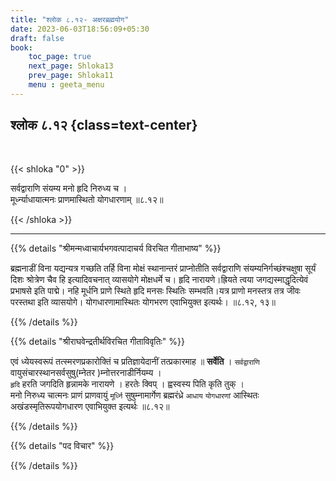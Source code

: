 ```yaml
---
title: "श्लोक ८.१२- अक्षरब्रह्मयोग"
date: 2023-06-03T18:56:09+05:30
draft: false
book:
    toc_page: true
    next_page: Shloka13
    prev_page: Shloka11
    menu : geeta_menu
---
```




## श्लोक ८.१२ {class=text-center}

<br/>

{{< shloka  "0"  >}}

सर्वद्वाराणि संयम्य मनो हृदि निरुध्य च ।  
मूर्ध्न्याधायात्मनः प्राणमास्थितो योगधारणाम् ॥८.१२॥

{{< /shloka >}}

---


{{% details "श्रीमन्मध्वाचार्यभगवत्पादाचर्य विरचित  गीताभाष्य" %}}

ब्रह्मनाडीं विना यद्यन्यत्र गच्छति तर्हि विना मोक्षं 
स्थानान्तरं प्राप्नोतीति सर्वद्वाराणि 
संयम्यनिर्गच्छंश्चक्षुषा सूर्यं दिशः श्रोत्रेण चैव 
हि इत्यादिवचनात् व्यासयोगे मोक्षधर्मे च। हृदि 
नारायणे।ह्रियते त्वया जगद्यस्माद्धृदित्येवं प्रभाषसे 
इति पाद्मे। नहि मूर्धनि प्राणे स्थिते हृदि मनसः 
स्थितिः सम्भवति।यत्र प्राणो मनस्तत्र तत्र जीवः 
परस्तथा इति व्यासयोगे। योगधारणामास्थितः योगभरण 
एवाभियुक्त इत्यर्थः। ॥८.१२, १३॥

{{% /details %}}



{{% details "श्रीराघवेन्द्रतीर्थविरचित गीताविवृतिः" %}}

एवं ध्येयस्वरूपं तत्स्मरणप्रकारोक्तिं च 
प्रतिज्ञायेदानीं तत्प्रकारमाह
॥ **सर्वेति** । 
`सर्वद्वाराणि`
वायुसंचारस्थानसर्वसुषु(म्नेतर )म्नोत्तरनाडीर्नियम्य ।  
`हृदि` हरति जगदिति हृन्नामके नारायणे । 
हरतेः क्विप्‌ । ह्वस्वस्य पिति  कृति तुक्‌ ।  
मनो निरुध्य चात्मनः प्राणं
प्राणवायुं `मूर्ध्नि` सुषुम्नामार्गेण ब्रह्मरंध्रे 
`आधाय` `योगधारणां`
आस्थितः अखंडस्मृतिरूपयोगधारण एवाभियुक्त इत्यर्थः 
॥८.१२॥

{{% /details %}}



{{% details "पद विचार" %}}


{{% /details %}}
